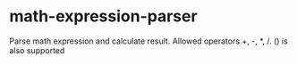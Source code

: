 # math-expression-parser
Parse math expression and calculate result. Allowed operators +, -, *, /. () is also supported
